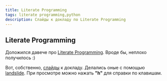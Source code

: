 ```yaml
---
title: Literate Programming
tags: literate programming,python
description: Слайды к докладу по Literate Programming
---
```


## Literate Programming

Доложился давече про [Literate Programming](https://en.wikipedia.org/wiki/Literate_programming). Вроде бы, неплохо получилось :)

Вот, собственно, <a href="../lp-slides.html" target="_blank">слайды</a> к докладу. Делались оные с помощью [landslide](http://adamzap.com/random/landslide.html). При просмотре можно нажать **"h"** для справки по клавишам.
